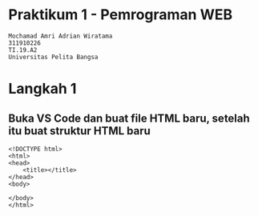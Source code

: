 # Praktikum 1 - Pemrograman WEB
```
Mochamad Amri Adrian Wiratama 
311910226 
TI.19.A2 
Universitas Pelita Bangsa
```
# Langkah 1 

## Buka VS Code dan buat file HTML baru, setelah itu buat struktur HTML baru 
```
<!DOCTYPE html>
<html>
<head>
    <title></title>
</head>
<body>

</body>
</html>
```
